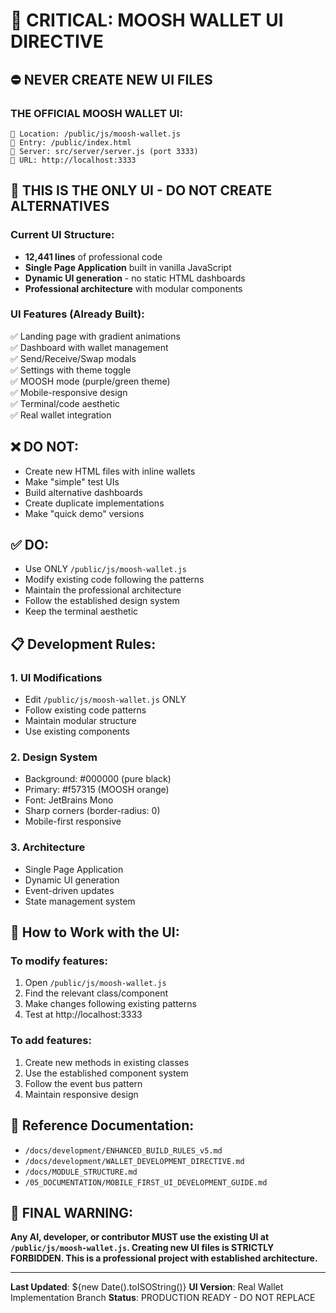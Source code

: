 # 🚨 CRITICAL: MOOSH WALLET UI DIRECTIVE

## ⛔ NEVER CREATE NEW UI FILES

### THE OFFICIAL MOOSH WALLET UI:
```
📍 Location: /public/js/moosh-wallet.js
📍 Entry: /public/index.html
📍 Server: src/server/server.js (port 3333)
📍 URL: http://localhost:3333
```

## 🎯 THIS IS THE ONLY UI - DO NOT CREATE ALTERNATIVES

### Current UI Structure:
- **12,441 lines** of professional code
- **Single Page Application** built in vanilla JavaScript
- **Dynamic UI generation** - no static HTML dashboards
- **Professional architecture** with modular components

### UI Features (Already Built):
✅ Landing page with gradient animations  
✅ Dashboard with wallet management  
✅ Send/Receive/Swap modals  
✅ Settings with theme toggle  
✅ MOOSH mode (purple/green theme)  
✅ Mobile-responsive design  
✅ Terminal/code aesthetic  
✅ Real wallet integration  

## ❌ DO NOT:
- Create new HTML files with inline wallets
- Make "simple" test UIs
- Build alternative dashboards
- Create duplicate implementations
- Make "quick demo" versions

## ✅ DO:
- Use ONLY `/public/js/moosh-wallet.js`
- Modify existing code following the patterns
- Maintain the professional architecture
- Follow the established design system
- Keep the terminal aesthetic

## 📋 Development Rules:

### 1. **UI Modifications**
- Edit `/public/js/moosh-wallet.js` ONLY
- Follow existing code patterns
- Maintain modular structure
- Use existing components

### 2. **Design System**
- Background: #000000 (pure black)
- Primary: #f57315 (MOOSH orange)
- Font: JetBrains Mono
- Sharp corners (border-radius: 0)
- Mobile-first responsive

### 3. **Architecture**
- Single Page Application
- Dynamic UI generation
- Event-driven updates
- State management system

## 🔧 How to Work with the UI:

### To modify features:
1. Open `/public/js/moosh-wallet.js`
2. Find the relevant class/component
3. Make changes following existing patterns
4. Test at http://localhost:3333

### To add features:
1. Create new methods in existing classes
2. Use the established component system
3. Follow the event bus pattern
4. Maintain responsive design

## 📝 Reference Documentation:
- `/docs/development/ENHANCED_BUILD_RULES_v5.md`
- `/docs/development/WALLET_DEVELOPMENT_DIRECTIVE.md`
- `/docs/MODULE_STRUCTURE.md`
- `/05_DOCUMENTATION/MOBILE_FIRST_UI_DEVELOPMENT_GUIDE.md`

## 🚫 FINAL WARNING:
**Any AI, developer, or contributor MUST use the existing UI at `/public/js/moosh-wallet.js`. Creating new UI files is STRICTLY FORBIDDEN. This is a professional project with established architecture.**

---
**Last Updated**: ${new Date().toISOString()}
**UI Version**: Real Wallet Implementation Branch
**Status**: PRODUCTION READY - DO NOT REPLACE
